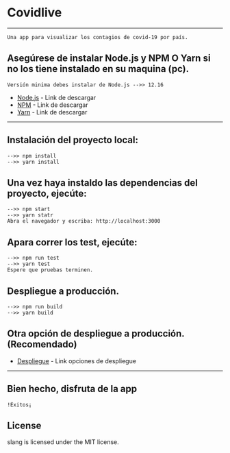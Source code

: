 # Covidlive
---------------------------------------------------------------------------------------------------
    Una app para visualizar los contagios de covid-19 por país.

## Asegúrese de instalar Node.js y NPM O Yarn si no los tiene instalado en su maquina (pc).
    Versión minima debes instalar de Node.js -->> 12.16

* [Node.js](https://nodejs.org/es/download/) - Link de descargar
* [NPM](https://www.npmjs.com/package/download) - Link de descargar
* [Yarn](https://classic.yarnpkg.com/en/docs/install/#windows-stable) - Link de descargar
-----------------------------------------------------------------------------------------------------

## Instalación del proyecto local:
    -->> npm install
    -->> yarn install

## Una vez haya instaldo las dependencias del proyecto, ejecúte:
    -->> npm start
    -->> yarn statr
    Abra el navegador y escriba: http://localhost:3000

## Apara correr los test, ejecúte:
    -->> npm run test
    -->> yarn test
    Espere que pruebas terminen.

## Despliegue a producción.
    -->> npm run build
    -->> yarn build

## Otra opción de despliegue a producción. (Recomendado)
* [Despliegue](https://nextjs.org/docs/deployment) - Link opciones de despliegue
-----------------------------------------------------------------------------------------------------

## Bien hecho, disfruta de la app
    !Éxitos¡

## License
slang is licensed under the MIT license.
